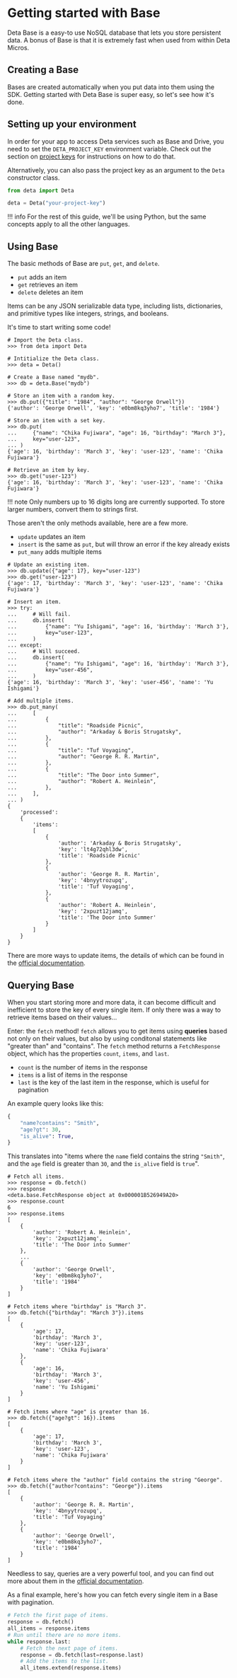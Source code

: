 # Getting started with Base
Deta Base is a easy-to use NoSQL database that lets you store persistent data.
A bonus of Base is that it is extremely fast when used from within Deta Micros.

## Creating a Base
Bases are created automatically when you put data into them using the SDK.
Getting started with Deta Base is super easy, so let's see how it's done.

## Setting up your environment
In order for your app to access Deta services such as Base and Drive, you need to set the `DETA_PROJECT_KEY` environment variable.
Check out the section on [project keys](/tutorials/general#project-keys) for instructions on how to do that.

Alternatively, you can also pass the project key as an argument to the `Deta` constructor class.
```py
from deta import Deta

deta = Deta("your-project-key")
```

!!! info
    For the rest of this guide, we'll be using Python, but the same concepts apply to all the other languages.

## Using Base
The basic methods of Base are `put`, `get`, and `delete`.

- `put` adds an item
- `get` retrieves an item
- `delete` deletes an item

Items can be any JSON serializable data type, including lists, dictionaries,
and primitive types like integers, strings, and booleans.

It's time to start writing some code!
```pycon
# Import the Deta class.
>>> from deta import Deta

# Intitialize the Deta class.
>>> deta = Deta()

# Create a Base named "mydb".
>>> db = deta.Base("mydb")

# Store an item with a random key.
>>> db.put({"title": "1984", "author": "George Orwell"})
{'author': 'George Orwell', 'key': 'e0bm8kq3yho7', 'title': '1984'}

# Store an item with a set key.
>>> db.put(
...     {"name": "Chika Fujiwara", "age": 16, "birthday": "March 3"},
...     key="user-123",
... )
{'age': 16, 'birthday': 'March 3', 'key': 'user-123', 'name': 'Chika Fujiwara'}

# Retrieve an item by key.
>>> db.get("user-123")
{'age': 16, 'birthday': 'March 3', 'key': 'user-123', 'name': 'Chika Fujiwara'}
```

!!! note
    Only numbers up to 16 digits long are currently supported.
    To store larger numbers, convert them to strings first.

Those aren't the only methods available, here are a few more.

- `update` updates an item
- `insert` is the same as `put`, but will throw an error if the key already exists
- `put_many` adds multiple items

```pycon
# Update an existing item.
>>> db.update({"age": 17}, key="user-123")
>>> db.get("user-123")
{'age': 17, 'birthday': 'March 3', 'key': 'user-123', 'name': 'Chika Fujiwara'}

# Insert an item.
>>> try:
...     # Will fail.
...     db.insert(
...         {"name": "Yu Ishigami", "age": 16, 'birthday': 'March 3'},
...         key="user-123",
...     )
... except:
...     # Will succeed.
...     db.insert(
...         {"name": "Yu Ishigami", "age": 16, 'birthday': 'March 3'},
...         key="user-456",
...     )
{'age': 16, 'birthday': 'March 3', 'key': 'user-456', 'name': 'Yu Ishigami'}

# Add multiple items.
>>> db.put_many(
...     [
...         {
...             "title": "Roadside Picnic",
...             "author": "Arkaday & Boris Strugatsky",
...         },
...         {
...             "title": "Tuf Voyaging",
...             "author": "George R. R. Martin",
...         },
...         {
...             "title": "The Door into Summer",
...             "author": "Robert A. Heinlein",
...         },
...     ],
... )
{
    'processed':
    {
        'items':
        [
            {
                'author': 'Arkaday & Boris Strugatsky',
                'key': 'lt4g72qhl3dw',
                'title': 'Roadside Picnic'
            },
            {
                'author': 'George R. R. Martin',
                'key': '4bnyytrozupq',
                'title': 'Tuf Voyaging',
            },
            {
                'author': 'Robert A. Heinlein',
                'key': '2xpuzt12jamq',
                'title': 'The Door into Summer'
            }
        ]
    }
}
```

There are more ways to update items, the details of which can be found in the
[official documentation](https://docs.deta.sh/docs/base/sdk/#update-operations-1).

## Querying Base
When you start storing more and more data, it can become difficult and inefficient to store the key of every single item.
If only there was a way to retrieve items based on their values...

Enter: the `fetch` method! `fetch` allows you to get items using **queries** based not only on their values,
but also by using conditonal statements like "greater than" and "contains".
The `fetch` method returns a `FetchResponse` object, which has the properties `count`, `items`, and `last`.

- `count` is the number of items in the response
- `items` is a list of items in the response
- `last` is the key of the last item in the response, which is useful for pagination

An example query looks like this:
```py
{
    "name?contains": "Smith",
    "age?gt": 30,
    "is_alive": True,
}
```

This translates into "items where the `name` field contains the string `"Smith"`, and the `age` field is greater than `30`, and the `is_alive` field is `true`".

```pycon
# Fetch all items.
>>> response = db.fetch()
>>> response
<deta.base.FetchResponse object at 0x000001B526949A20>
>>> response.count
6
>>> response.items
[
    {
        'author': 'Robert A. Heinlein',
        'key': '2xpuzt12jamq',
        'title': 'The Door into Summer'
    },
    ...
    {
        'author': 'George Orwell',
        'key': 'e0bm8kq3yho7',
        'title': '1984'
    }
]

# Fetch items where "birthday" is "March 3".
>>> db.fetch({"birthday": "March 3"}).items
[
    {
        'age': 17,
        'birthday': 'March 3',
        'key': 'user-123',
        'name': 'Chika Fujiwara'
    },
    {
        'age': 16,
        'birthday': 'March 3',
        'key': 'user-456',
        'name': 'Yu Ishigami'
    }
]

# Fetch items where "age" is greater than 16.
>>> db.fetch({"age?gt": 16}).items
[
    {
        'age': 17,
        'birthday': 'March 3',
        'key': 'user-123',
        'name': 'Chika Fujiwara'
    }
]

# Fetch items where the "author" field contains the string "George".
>>> db.fetch({"author?contains": "George"}).items
[
    {
        'author': 'George R. R. Martin',
        'key': '4bnyytrozupq',
        'title': 'Tuf Voyaging'
    },
    {
        'author': 'George Orwell',
        'key': 'e0bm8kq3yho7',
        'title': '1984'
    }
]
```

Needless to say, queries are a very powerful tool, and you can find out more about them in the [official documentation](https://docs.deta.sh/docs/base/queries).

As a final example, here's how you can fetch every single item in a Base with pagination.

```py
# Fetch the first page of items.
response = db.fetch()
all_items = response.items
# Run until there are no more items.
while response.last:
    # Fetch the next page of items.
    response = db.fetch(last=response.last)
    # Add the items to the list.
    all_items.extend(response.items)
```
